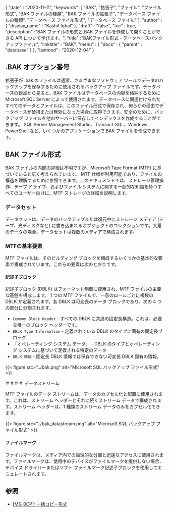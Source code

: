 {
  "date" : "2020-11-11",
  "keywords" :[ "BAK", "拡張子", "ファイル", "ファイル形式", "BAK ファイルの種類", "BAK ファイルの拡張子", "データベース ファイルの種類", "データベース ファイル形式", "データベース ファイル" ],
  "author" : {
    "display_name" : "Kashif Iqbal"
},
  "draft" : "false",
  "toc" : true,
  "description" :"BAK ファイルの形式と,BAK ファイルを作成して開くことができる API について学びます。",
  "title" :"BAKファイル形式 - データベースバックアップファイル",
  "linktitle" : "BAK",
  "menu" : {
    "docs" : {
      "parent" : "database"
}
},
  "lastmod" : "2020-12-04"
}

## .BAK オプション番号

拡張子が .bak のファイルは通常、さまざまなソフトウェア ツールでデータのバックアップを保存するために使用されるバックアップ ファイルです。データベースの観点から見ると、BAK ファイルはデータベースの内容を格納するために Microsoft SQL Server によって使用されます。データベースに関連付けられたすべてのデータとファイルは、このファイル形式で保存され、何らかの理由でデータベースが破損または無効になった場合に取得できます。安全のために、バックアップ ファイルを他のサーバーに保存してインデックスを作成することができます。 SQL Server Management Studio、Transact-SQL、Windows PowerShell など、いくつかのアプリケーションで BAK ファイルを作成できます。

## BAK ファイル形式

BAK ファイルの内部の詳細は不明ですが、Microsoft Tape Format (MTF) に基づいていると広く考えられています。 MTF 仕様が利用可能であり、ファイルの構造を理解するために参照できます。このドキュメントでは、ストレージ管理操作、テープ ドライブ、およびファイル システムに関する一般的な知識を持つすべてのユーザー向けに、MTF ストレージの詳細を説明します。

### データセット

データセットは、データのバックアップまたは復元中にストレージ メディア (テープ、光ディスクなど) に書き込まれるオブジェクトのコレクションです。大量のデータの場合、データセットは複数のメディアで構成されます。

### MTFの基本要素

MTF ファイルは、そのビルディング ブロックを構成するいくつかの基本的な要素で構成されています。これらの要素は次のとおりです。

#### 記述子ブロック

記述子ブロック (DBLK) はフォーマット制御に使用され、MTF ファイルの主要な基盤を構成します。 1 つの MTF ファイルで、一意のロールごとに複数の DBLK が定義されます。各 DBLK は可変長のデータ ブロックであり、次の 4 つの部分に分割されます。

* `Common Block Header` - すべての DBLK に共通の固定長構造。これは、必要な唯一のブロック ヘッダーです。
* `DBLK Type Information` - 定義されている DBLK のタイプに固有の固定長ブロック
* 「オペレーティング システム データ」 - DBLK のタイプとオペレーティング システムに基づいて定義される特定のデータ
* `DBLK 情報` - 固定長 DBLK 情報では保存できない可変長 DBLK 固有の情報。

 {{< figure src="../bak.png" alt="Microsoft SQL バックアップ ファイル形式" >}}

＃＃＃＃ データストリーム

MTF ファイルのデータ ストリームは、データのカプセル化と配置に使用されます。これは、ストリーム ヘッダーとそれに続くストリーム データで構成されます。ストリーム ヘッダーは、1 種類のストリーム データのみをカプセル化できます。

{{< figure src="../bak_datastream.png" alt="Microsoft SQL バックアップ ファイル形式" >}}

#### ファイルマーク

ファイルマークは、メディア内での論理的な分離と迅速なアクセスに使用されます。ファイルマークは、使用中のデバイスがファイルマークを提供しない場合、デバイス ドライバーまたはソフト ファイルマーク記述子ブロックを使用してエミュレートされます。

## 参照 ##

* [[MS-BCP]: 一括コピー形式](https://learn.microsoft.com/en-us/openspecs/sql_data_portability/ms-bcp/54965c4d-34c7-400d-b970-1007984315a5?redirectedfrom=MSDN)

